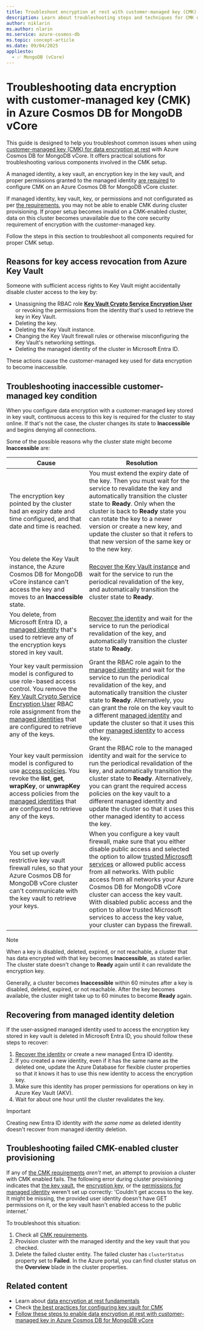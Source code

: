 ```yaml
---
title: Troubleshoot encryption at rest with customer-managed key (CMK) in Azure Cosmos DB for MongoDB vCore
description: Learn about troubleshooting steps and techniques for CMK on Azure Cosmos DB for MongoDB vCore clusters.
author: niklarin
ms.author: nlarin
ms.service: azure-cosmos-db
ms.topic: concept-article
ms.date: 09/04/2025
appliesto:
  - ✅ MongoDB (vCore)
---
```


# Troubleshooting data encryption with customer-managed key (CMK) in Azure Cosmos DB for MongoDB vCore

This guide is designed to help you troubleshoot common issues when using [customer-managed key (CMK) for data encryption at rest](./database-encryption-at-rest.md#encryption-at-rest-with-service-managed-key-smk-or-customer-managed-key-cmk) with Azure Cosmos DB for MongoDB vCore. It offers practical solutions for troubleshooting various components involved in the CMK setup.

A managed identity, a key vault, an encryption key in the key vault, and proper permissions granted to the managed identity [are required](./database-encryption-at-rest.md#cmk-requirements) to configure CMK on an Azure Cosmos DB for MongoDB vCore cluster.

If managed identity, key vault, key, or permissions and not configurated as per [the requirements](./database-encryption-at-rest.md#cmk-requirements), you may not be able to enable CMK during cluster provisioning. If proper setup becomes invalid on a CMK-enabled cluster, data on this cluster becomes unavailable due to the core security requirement of encryption with the customer-managed key. 

Follow the steps in this section to troubleshoot all components required for proper CMK setup.

## Reasons for key access revocation from Azure Key Vault

Someone with sufficient access rights to Key Vault might accidentally disable cluster access to the key by:

- Unassigning the RBAC role **[Key Vault Crypto Service Encryption User](/azure/key-vault/general/rbac-guide#azure-built-in-roles-for-key-vault-data-plane-operations)** or revoking the permissions from the identity that's used to retrieve the key in Key Vault.
- Deleting the key.
- Deleting the Key Vault instance.
- Changing the Key Vault firewall rules or otherwise misconfiguring the Key Vault's networking settings.
- Deleting the managed identity of the cluster in Microsoft Entra ID.

These actions cause the customer-managed key used for data encryption to become inaccessible.

## Troubleshooting inaccessible customer-managed key condition

When you configure data encryption with a customer-managed key stored in key vault, continuous access to this key is required for the cluster to stay online. If that's not the case, the cluster changes its state to **Inaccessible** and begins denying all connections.

Some of the possible reasons why the cluster state might become **Inaccessible** are:

| Cause | Resolution |
| --- | --- |
| The encryption key pointed by the cluster had an expiry date and time configured, and that date and time is reached. | You must extend the expiry date of the key. Then you must wait for the service to revalidate the key and automatically transition the cluster state to **Ready**. Only when the cluster is back to **Ready** state you can rotate the key to a newer version or create a new key, and update the cluster so that it refers to that new version of the same key or to the new key. |
| You delete the Key Vault instance, the Azure Cosmos DB for MongoDB vCore instance can't access the key and moves to an **Inaccessible** state. | [Recover the Key Vault instance](/azure/key-vault/general/key-vault-recovery) and wait for the service to run the periodical revalidation of the key, and automatically transition the cluster state to **Ready**. |
| You delete, from Microsoft Entra ID, a [managed identity](/azure/active-directory/managed-identities-azure-resources/how-manage-user-assigned-managed-identities) that's used to retrieve any of the encryption keys stored in key vault. | [Recover the identity](/azure/active-directory/fundamentals/recover-from-deletions) and wait for the service to run the periodical revalidation of the key, and automatically transition the cluster state to **Ready**. |
| Your key vault permission model is configured to use role-based access control. You remove the [Key Vault Crypto Service Encryption User](/azure/key-vault/general/rbac-guide#azure-built-in-roles-for-key-vault-data-plane-operations) RBAC role assignment from the [managed identities](/azure/active-directory/managed-identities-azure-resources/how-manage-user-assigned-managed-identities) that are configured to retrieve any of the keys. | Grant the RBAC role again to the [managed identity](/azure/active-directory/managed-identities-azure-resources/how-manage-user-assigned-managed-identities) and wait for the service to run the periodical revalidation of the key, and automatically transition the cluster state to **Ready**. Alternatively, you can grant the role on the key vault to a different [managed identity](/azure/active-directory/managed-identities-azure-resources/how-manage-user-assigned-managed-identities) and update the cluster so that it uses this other [managed identity](/azure/active-directory/managed-identities-azure-resources/how-manage-user-assigned-managed-identities) to access the key. |
| Your key vault permission model is configured to use [access policies](/azure/key-vault/general/troubleshoot-azure-policy-for-key-vault). You revoke the **list**, **get**, **wrapKey**, or **unwrapKey** access policies from the [managed identities](/azure/active-directory/managed-identities-azure-resources/how-manage-user-assigned-managed-identities) that are configured to retrieve any of the keys. | Grant the RBAC role to the managed identity and wait for the service to run the periodical revalidation of the key, and automatically transition the cluster state to **Ready**. Alternatively, you can grant the required access policies on the key vault to a different managed identity and update the cluster so that it uses this other managed identity to access the key. |
| You set up overly restrictive key vault firewall rules, so that your Azure Cosmos DB for MongoDB vCore cluster can't communicate with the key vault to retrieve your keys. | When you configure a key vault firewall, make sure that you either disable public access and selected the option to allow [trusted Microsoft services](/azure/key-vault/general/overview-vnet-service-endpoints#trusted-services) or allowed public access from all networks. With public access from all networks your Azure Cosmos DB for MongoDB vCore cluster can access the key vault. With disabled public access and the option to allow trusted Microsoft services to access the key value, your cluster can bypass the firewall. |

> [!NOTE]  
> When a key is disabled, deleted, expired, or not reachable, a cluster that has data encrypted with that key becomes **Inaccessible**, as stated earlier. The cluster state doesn't change to **Ready** again until it can revalidate the encryption key.
>  
> Generally, a cluster becomes **Inaccessible** within 60 minutes after a key is disabled, deleted, expired, or not reachable. After the key becomes available, the cluster might take up to 60 minutes to become **Ready** again.

## Recovering from managed identity deletion

If the user-assigned managed identity used to access the encryption key stored in key vault is deleted in Microsoft Entra ID, you should follow these steps to recover:
1. [Recover the identity](/azure/active-directory/fundamentals/recover-from-deletions) or create a new managed Entra ID identity.
1. If you created a new identity, even if it has the same name as the deleted one, update the Azure Database for flexible cluster properties so that it knows it has to use this new identity to access the encryption key.
1. Make sure this identity has proper permissions for operations on key in Azure Key Vault (AKV).
1. Wait for about one hour until the cluster revalidates the key.

> [!IMPORTANT]  
> Creating new Entra ID identity *with the same name* as deleted identity doesn't recover from managed identity deletion.

## Troubleshooting failed CMK-enabled cluster provisioning

If any of [the CMK requirements](./database-encryption-at-rest.md#cmk-requirements) *aren't* met, an attempt to provision a cluster with CMK enabled fails. The following error during cluster provisioning indicates that [the key vault](./database-encryption-at-rest.md#key-vault), the [encryption key](./database-encryption-at-rest.md#encryption-key), or the [permissions for managed identity](./database-encryption-at-rest.md#permissions) weren't set up correctly: 'Couldn't get access to the key. It might be missing, the provided user identity doesn't have GET permissions on it, or the key vault hasn't enabled access to the public internet.'

To troubleshoot this situation:
1. Check all [CMK requirements](./database-encryption-at-rest.md#cmk-requirements).
1. Provision cluster with the managed identity and the key vault that you checked.
1. Delete the failed cluster entity. The failed cluster has `clusterStatus` property set to **Failed**. In the Azure portal, you can find cluster status on the **Overview** blade in the cluster properties.

## Related content

- Learn about [data encryption at rest fundamentals](./database-encryption-at-rest.md)
- Check [the best practices for configuring key vault for CMK](./database-encryption-at-rest.md#considerations)
- [Follow these steps to enable data encryption at rest with customer-managed key in Azure Cosmos DB for MongoDB vCore](./how-to-data-encryption.md)